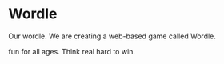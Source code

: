 # Wordle

Our wordle. We are creating a web-based game called Wordle.

fun for all ages. 
Think real hard to win.